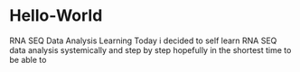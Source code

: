 # Hello-World
RNA SEQ Data Analysis Learning
Today i decided to self learn RNA SEQ data analysis systemically and step by step
hopefully in the shortest time to be able to 
